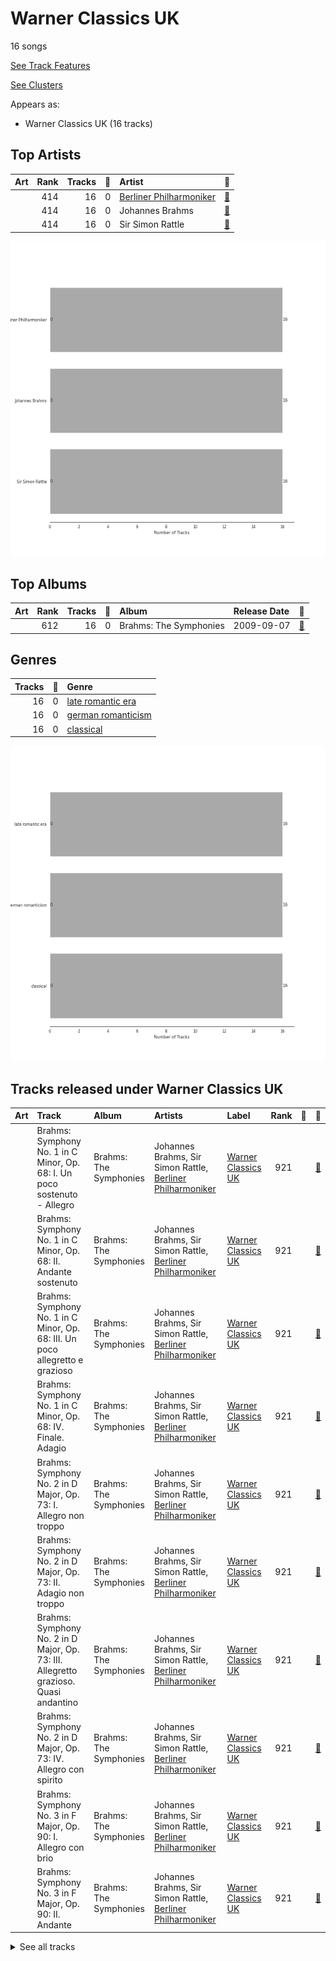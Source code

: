 # Warner Classics UK

16 songs

[See Track Features](audio_features.md)

[See Clusters](clusters/overview.md)

Appears as:
- Warner Classics UK (16 tracks)

## Top Artists

| Art | Rank | Tracks | 💚 | Artist | 🔗 |
|:---|---:|---:|---:|:---|:---|
| <img src="https://i.scdn.co/image/ab6761610000e5eb92e0a1e423bd8590dcd43bda" alt="" width="50" /> | 414 | 16 | 0 | [Berliner Philharmoniker](../../artists/berliner_philharmoniker/overview.md) | [🔗](https://open.spotify.com/artist/6uRJnvQ3f8whVnmeoecv5Z) |
| <img src="https://i.scdn.co/image/d5c6af18beb1411ab49c2976647e0d370bf66a88" alt="" width="50" /> | 414 | 16 | 0 | Johannes Brahms | [🔗](https://open.spotify.com/artist/5wTAi7QkpP6kp8a54lmTOq) |
| <img src="https://i.scdn.co/image/3460fd826c1cc058c4c4134e6c695e00dcf89fa6" alt="" width="50" /> | 414 | 16 | 0 | Sir Simon Rattle | [🔗](https://open.spotify.com/artist/4GQwgdcDQwqtcHICjUNndp) |

![Bar chart of top 3 artists](../../images/labels/warner_classics_uk/artists.png)

## Top Albums

| Art | Rank | Tracks | 💚 | Album | Release Date | 🔗 |
|:---|---:|---:|---:|:---|:---|:---|
| <img src="https://i.scdn.co/image/ab67616d0000b27317adbf4b1899ea006e880996" alt="" width="50" /> | 612 | 16 | 0 | Brahms: The Symphonies | 2009-09-07 | [🔗](https://open.spotify.com/album/2dL2qDsg6teV1cueLxCRa1) |



## Genres

| Tracks | 💚 | Genre |
|---:|---:|:---|
| 16 | 0 | [late romantic era](../../genres/late_romantic_era/overview.md) |
| 16 | 0 | [german romanticism](../../genres/german_romanticism/overview.md) |
| 16 | 0 | [classical](../../genres/classical/overview.md) |

![Bar chart of top 3 genres](../../images/labels/warner_classics_uk/genres.png)

## Tracks released under Warner Classics UK

| Art | Track | Album | Artists | Label | Rank | 💚 | 🔗 |
|:---|:---|:---|:---|:---|---:|:---|:---|
| <img src="https://i.scdn.co/image/ab67616d0000b27317adbf4b1899ea006e880996" alt="" width="50" /> | Brahms: Symphony No. 1 in C Minor, Op. 68: I. Un poco sostenuto - Allegro | Brahms: The Symphonies | Johannes Brahms, Sir Simon Rattle, [Berliner Philharmoniker](../../artists/berliner_philharmoniker/overview.md) | [Warner Classics UK](.) | 921 | | [🔗](https://open.spotify.com/track/5Z54n5ngPbZbwDBQdKdKp8) |
| <img src="https://i.scdn.co/image/ab67616d0000b27317adbf4b1899ea006e880996" alt="" width="50" /> | Brahms: Symphony No. 1 in C Minor, Op. 68: II. Andante sostenuto | Brahms: The Symphonies | Johannes Brahms, Sir Simon Rattle, [Berliner Philharmoniker](../../artists/berliner_philharmoniker/overview.md) | [Warner Classics UK](.) | 921 | | [🔗](https://open.spotify.com/track/5Cs2FNo5IcZzNQ7D3zCOvY) |
| <img src="https://i.scdn.co/image/ab67616d0000b27317adbf4b1899ea006e880996" alt="" width="50" /> | Brahms: Symphony No. 1 in C Minor, Op. 68: III. Un poco allegretto e grazioso | Brahms: The Symphonies | Johannes Brahms, Sir Simon Rattle, [Berliner Philharmoniker](../../artists/berliner_philharmoniker/overview.md) | [Warner Classics UK](.) | 921 | | [🔗](https://open.spotify.com/track/3UhJIGHLf6MzJRO8GVXhuu) |
| <img src="https://i.scdn.co/image/ab67616d0000b27317adbf4b1899ea006e880996" alt="" width="50" /> | Brahms: Symphony No. 1 in C Minor, Op. 68: IV. Finale. Adagio | Brahms: The Symphonies | Johannes Brahms, Sir Simon Rattle, [Berliner Philharmoniker](../../artists/berliner_philharmoniker/overview.md) | [Warner Classics UK](.) | 921 | | [🔗](https://open.spotify.com/track/4BP6nac4rHdcyceIrKDn7U) |
| <img src="https://i.scdn.co/image/ab67616d0000b27317adbf4b1899ea006e880996" alt="" width="50" /> | Brahms: Symphony No. 2 in D Major, Op. 73: I. Allegro non troppo | Brahms: The Symphonies | Johannes Brahms, Sir Simon Rattle, [Berliner Philharmoniker](../../artists/berliner_philharmoniker/overview.md) | [Warner Classics UK](.) | 921 | | [🔗](https://open.spotify.com/track/43cLCzOqxYJOZMgpxdTcRt) |
| <img src="https://i.scdn.co/image/ab67616d0000b27317adbf4b1899ea006e880996" alt="" width="50" /> | Brahms: Symphony No. 2 in D Major, Op. 73: II. Adagio non troppo | Brahms: The Symphonies | Johannes Brahms, Sir Simon Rattle, [Berliner Philharmoniker](../../artists/berliner_philharmoniker/overview.md) | [Warner Classics UK](.) | 921 | | [🔗](https://open.spotify.com/track/6xzBhr93Ke9xsnq2S4T794) |
| <img src="https://i.scdn.co/image/ab67616d0000b27317adbf4b1899ea006e880996" alt="" width="50" /> | Brahms: Symphony No. 2 in D Major, Op. 73: III. Allegretto grazioso. Quasi andantino | Brahms: The Symphonies | Johannes Brahms, Sir Simon Rattle, [Berliner Philharmoniker](../../artists/berliner_philharmoniker/overview.md) | [Warner Classics UK](.) | 921 | | [🔗](https://open.spotify.com/track/3hrBvTIOU6Jmz9G6tLPNjT) |
| <img src="https://i.scdn.co/image/ab67616d0000b27317adbf4b1899ea006e880996" alt="" width="50" /> | Brahms: Symphony No. 2 in D Major, Op. 73: IV. Allegro con spirito | Brahms: The Symphonies | Johannes Brahms, Sir Simon Rattle, [Berliner Philharmoniker](../../artists/berliner_philharmoniker/overview.md) | [Warner Classics UK](.) | 921 | | [🔗](https://open.spotify.com/track/4oFZSkq6jbjnaSVuC7bTmT) |
| <img src="https://i.scdn.co/image/ab67616d0000b27317adbf4b1899ea006e880996" alt="" width="50" /> | Brahms: Symphony No. 3 in F Major, Op. 90: I. Allegro con brio | Brahms: The Symphonies | Johannes Brahms, Sir Simon Rattle, [Berliner Philharmoniker](../../artists/berliner_philharmoniker/overview.md) | [Warner Classics UK](.) | 921 | | [🔗](https://open.spotify.com/track/5vD87EDQ5393SXd6lAwAgt) |
| <img src="https://i.scdn.co/image/ab67616d0000b27317adbf4b1899ea006e880996" alt="" width="50" /> | Brahms: Symphony No. 3 in F Major, Op. 90: II. Andante | Brahms: The Symphonies | Johannes Brahms, Sir Simon Rattle, [Berliner Philharmoniker](../../artists/berliner_philharmoniker/overview.md) | [Warner Classics UK](.) | 921 | | [🔗](https://open.spotify.com/track/5ZM1lKfyXHhB3NP5At5yr0) |


<details>
<summary>See all tracks</summary>

| Art | Track | Album | Artists | Label | Rank | 💚 | 🔗 |
|:---|:---|:---|:---|:---|---:|:---|:---|
| <img src="https://i.scdn.co/image/ab67616d0000b27317adbf4b1899ea006e880996" alt="" width="50" /> | Brahms: Symphony No. 3 in F Major, Op. 90: III. Poco allegretto | Brahms: The Symphonies | Johannes Brahms, Sir Simon Rattle, [Berliner Philharmoniker](../../artists/berliner_philharmoniker/overview.md) | [Warner Classics UK](.) | 921 | | [🔗](https://open.spotify.com/track/03JOtXKbbCnjgbska9eddP) |
| <img src="https://i.scdn.co/image/ab67616d0000b27317adbf4b1899ea006e880996" alt="" width="50" /> | Brahms: Symphony No. 3 in F Major, Op. 90: IV. Allegro | Brahms: The Symphonies | Johannes Brahms, Sir Simon Rattle, [Berliner Philharmoniker](../../artists/berliner_philharmoniker/overview.md) | [Warner Classics UK](.) | 921 | | [🔗](https://open.spotify.com/track/3pH6LDBnnRI5qqdx4dOtWJ) |
| <img src="https://i.scdn.co/image/ab67616d0000b27317adbf4b1899ea006e880996" alt="" width="50" /> | Brahms: Symphony No. 4 in E Minor, Op. 98: I. Allegro non troppo | Brahms: The Symphonies | Johannes Brahms, Sir Simon Rattle, [Berliner Philharmoniker](../../artists/berliner_philharmoniker/overview.md) | [Warner Classics UK](.) | 921 | | [🔗](https://open.spotify.com/track/5jDYTL4vk1xVmpUBAnJSs3) |
| <img src="https://i.scdn.co/image/ab67616d0000b27317adbf4b1899ea006e880996" alt="" width="50" /> | Brahms: Symphony No. 4 in E Minor, Op. 98: II. Andante moderato | Brahms: The Symphonies | Johannes Brahms, Sir Simon Rattle, [Berliner Philharmoniker](../../artists/berliner_philharmoniker/overview.md) | [Warner Classics UK](.) | 921 | | [🔗](https://open.spotify.com/track/2mTyhF3hFKcMgCXqjqjfUA) |
| <img src="https://i.scdn.co/image/ab67616d0000b27317adbf4b1899ea006e880996" alt="" width="50" /> | Brahms: Symphony No. 4 in E Minor, Op. 98: III. Allegro giocoso | Brahms: The Symphonies | Johannes Brahms, Sir Simon Rattle, [Berliner Philharmoniker](../../artists/berliner_philharmoniker/overview.md) | [Warner Classics UK](.) | 921 | | [🔗](https://open.spotify.com/track/7ttydPgjXuINlz1ZAt7Njo) |
| <img src="https://i.scdn.co/image/ab67616d0000b27317adbf4b1899ea006e880996" alt="" width="50" /> | Brahms: Symphony No. 4 in E Minor, Op. 98: IV. Allegro energico e passionato | Brahms: The Symphonies | Johannes Brahms, Sir Simon Rattle, [Berliner Philharmoniker](../../artists/berliner_philharmoniker/overview.md) | [Warner Classics UK](.) | 921 | | [🔗](https://open.spotify.com/track/5t3emgX0Pr1RZ5upzvdBzg) |

</details>

